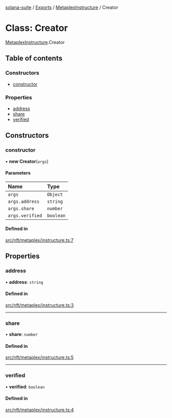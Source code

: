[solana-suite](../README.md) / [Exports](../modules.md) / [MetaplexInstructure](../modules/MetaplexInstructure.md) / Creator

# Class: Creator

[MetaplexInstructure](../modules/MetaplexInstructure.md).Creator

## Table of contents

### Constructors

- [constructor](MetaplexInstructure.Creator.md#constructor)

### Properties

- [address](MetaplexInstructure.Creator.md#address)
- [share](MetaplexInstructure.Creator.md#share)
- [verified](MetaplexInstructure.Creator.md#verified)

## Constructors

### constructor

• **new Creator**(`args`)

#### Parameters

| Name | Type |
| :------ | :------ |
| `args` | `Object` |
| `args.address` | `string` |
| `args.share` | `number` |
| `args.verified` | `boolean` |

#### Defined in

[src/nft/metaplex/instructure.ts:7](https://github.com/fukaoi/solana-suite/blob/127fc4a/src/nft/metaplex/instructure.ts#L7)

## Properties

### address

• **address**: `string`

#### Defined in

[src/nft/metaplex/instructure.ts:3](https://github.com/fukaoi/solana-suite/blob/127fc4a/src/nft/metaplex/instructure.ts#L3)

___

### share

• **share**: `number`

#### Defined in

[src/nft/metaplex/instructure.ts:5](https://github.com/fukaoi/solana-suite/blob/127fc4a/src/nft/metaplex/instructure.ts#L5)

___

### verified

• **verified**: `boolean`

#### Defined in

[src/nft/metaplex/instructure.ts:4](https://github.com/fukaoi/solana-suite/blob/127fc4a/src/nft/metaplex/instructure.ts#L4)
